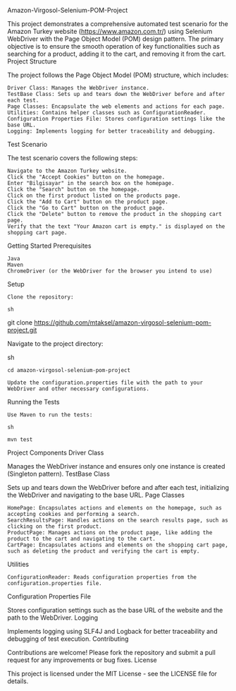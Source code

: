 Amazon-Virgosol-Selenium-POM-Project

This project demonstrates a comprehensive automated test scenario for the Amazon Turkey website (https://www.amazon.com.tr/) using Selenium WebDriver with the Page Object Model (POM) design pattern. The primary objective is to ensure the smooth operation of key functionalities such as searching for a product, adding it to the cart, and removing it from the cart.
Project Structure

The project follows the Page Object Model (POM) structure, which includes:

    Driver Class: Manages the WebDriver instance.
    TestBase Class: Sets up and tears down the WebDriver before and after each test.
    Page Classes: Encapsulate the web elements and actions for each page.
    Utilities: Contains helper classes such as ConfigurationReader.
    Configuration Properties File: Stores configuration settings like the base URL.
    Logging: Implements logging for better traceability and debugging.

Test Scenario

The test scenario covers the following steps:

    Navigate to the Amazon Turkey website.
    Click the "Accept Cookies" button on the homepage.
    Enter "Bilgisayar" in the search box on the homepage.
    Click the "Search" button on the homepage.
    Click on the first product listed on the products page.
    Click the "Add to Cart" button on the product page.
    Click the "Go to Cart" button on the product page.
    Click the "Delete" button to remove the product in the shopping cart page.
    Verify that the text "Your Amazon cart is empty." is displayed on the shopping cart page.

Getting Started
Prerequisites

    Java
    Maven
    ChromeDriver (or the WebDriver for the browser you intend to use)

Setup

    Clone the repository:

    sh

git clone https://github.com/mtaksel/amazon-virgosol-selenium-pom-project.git

Navigate to the project directory:

sh

    cd amazon-virgosol-selenium-pom-project

    Update the configuration.properties file with the path to your WebDriver and other necessary configurations.

Running the Tests

    Use Maven to run the tests:

    sh

    mvn test

Project Components
Driver Class

Manages the WebDriver instance and ensures only one instance is created (Singleton pattern).
TestBase Class

Sets up and tears down the WebDriver before and after each test, initializing the WebDriver and navigating to the base URL.
Page Classes

    HomePage: Encapsulates actions and elements on the homepage, such as accepting cookies and performing a search.
    SearchResultsPage: Handles actions on the search results page, such as clicking on the first product.
    ProductPage: Manages actions on the product page, like adding the product to the cart and navigating to the cart.
    CartPage: Encapsulates actions and elements on the shopping cart page, such as deleting the product and verifying the cart is empty.

Utilities

    ConfigurationReader: Reads configuration properties from the configuration.properties file.

Configuration Properties File

Stores configuration settings such as the base URL of the website and the path to the WebDriver.
Logging

Implements logging using SLF4J and Logback for better traceability and debugging of test execution.
Contributing

Contributions are welcome! Please fork the repository and submit a pull request for any improvements or bug fixes.
License

This project is licensed under the MIT License - see the LICENSE file for details.

